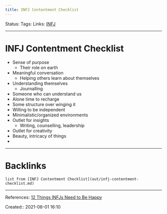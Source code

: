 ```yaml
---
title: INFJ Contentment Checklist
---
```

Status: 
Tags: 
Links: [INFJ](out/infj.md)
___
# INFJ Contentment Checklist
- Sense of purpose
	- Their role on earth
- Meaningful conversation
	- Helping others learn about themselves
- Understanding themselves
	- Journalling
- Someone who can understand us
- Alone time to recharge
- Some structure over winging it
- Willing to be independent
- Minimalistic/organized environments
- Outlet for insights
	- Writing, counselling, leadership
- Outlet for creativity
- Beauty, intricacy of things
- 
___
# Backlinks
```dataview
list from [INFJ Contentment Checklist](out/infj-contentment-checklist.md)
```
___
References: [12 Things INFJs Need to Be Happy](https://introvertdear.com/news/infj-personality-needs-happy/)

Created:: 2021-08-01 16:10

